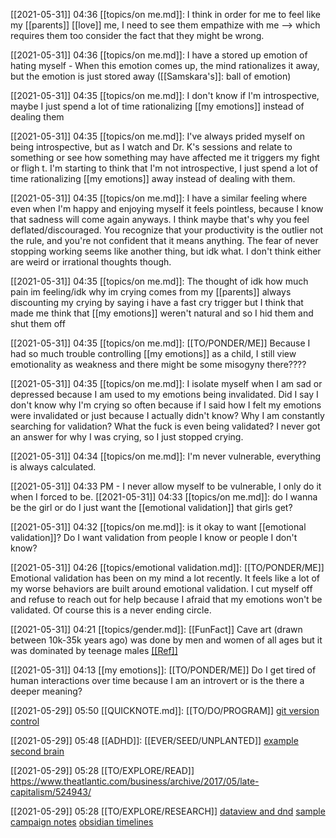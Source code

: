 [[2021-05-31]] 04:36
[[topics/on me.md]]: I think in order for me to feel like my [[parents]] [[love]] me, I need to see them empathize with me --> which requires them too consider the fact that they might be wrong.

[[2021-05-31]] 04:36
[[topics/on me.md]]: I have a stored up emotion of hating myself
	- When this emotion comes up, the mind rationalizes it away, but the emotion is just stored away ([[Samskara's]]: ball of emotion)

[[2021-05-31]] 04:35
[[topics/on me.md]]: I don't know if I'm introspective, maybe I just spend a lot of time rationalizing [[my emotions]] instead of dealing them

[[2021-05-31]] 04:35
[[topics/on me.md]]: I've always prided myself on being introspective, but as I watch and Dr. K's sessions and relate to something or see how something may have affected me it triggers my fight or fligh t. I'm starting to think that I'm not introspective, I just spend a lot of time rationalizing [[my emotions]] away instead of dealing with them.

[[2021-05-31]] 04:35
[[topics/on me.md]]: I have a similar feeling where even when I'm happy and enjoying myself it feels pointless, because I know that sadness will come again anyways. I think maybe that's why you feel deflated/discouraged. You recognize that your productivity is the outlier not the rule, and you're not confident that it means anything. The fear of never stopping working seems like another thing, but idk what. I don't think either are weird or irrational thoughts though. 

[[2021-05-31]] 04:35
[[topics/on me.md]]: The thought of idk how much pain im feeling/idk why im crying comes from my [[parents]] always discounting my crying by saying i have a fast cry trigger but I think that made me think that [[my emotions]] weren't natural and so I hid them and shut them off

[[2021-05-31]] 04:35
[[topics/on me.md]]: [[TO/PONDER/ME]] Because I had so much trouble controlling [[my emotions]] as a child, I still view emotionality as weakness and there might be some misogyny there????

[[2021-05-31]] 04:35
[[topics/on me.md]]: I isolate myself when I am sad or depressed because I am used to my emotions being invalidated. Did I say I don't know why I'm crying so often because if I said how I felt my emotions were invalidated or just because I actually didn't know? Why I am constantly searching for validation? What the fuck is even being validated? I never got an answer for why I was crying, so I just stopped crying. 

[[2021-05-31]] 04:34
[[topics/on me.md]]: I'm never vulnerable, everything is always calculated.

[[2021-05-31]] 04:33 PM - I never allow myself to be vulnerable, I only do it when I forced to be.
[[2021-05-31]] 04:33 [[topics/on me.md]]: do I wanna be the girl or do I just want the [[emotional validation]] that girls get?

[[2021-05-31]] 04:32 [[topics/on me.md]]: is it okay to want [[emotional validation]]? Do I want validation from people I know or people I don't know?

[[2021-05-31]] 04:26 [[topics/emotional validation.md]]:  [[TO/PONDER/ME]]   Emotional validation has been on my mind a lot recently. It feels like a lot of my worse behaviors are built around emotional validation. I cut myself off and refuse to reach out for help because I afraid that my emotions won't be validated. Of course this is a never ending circle. 

[[2021-05-31]] 04:21 [[topics/gender.md]]:  [[FunFact]] Cave art (drawn between 10k-35k years ago) was done by men and women of all ages but it was dominated by teenage males [[[Ref]]](https://www.livescience.com/7028-ancient-cave-art-full-teenage-graffiti.html) 

[[2021-05-31]] 04:13 [[my emotions]]: [[TO/PONDER/ME]] Do I get tired of human interactions over time because I am an introvert or is the there a deeper meaning?

[[2021-05-29]] 05:50 [[QUICKNOTE.md]]: [[TO/DO/PROGRAM]] [git version control](https://medium.com/analytics-vidhya/how-i-put-my-mind-under-version-control-24caea37b8a5)

[[2021-05-29]] 05:48 [[ADHD]]: [[EVER/SEED/UNPLANTED]] [ example second brain](https://notes.nicolevanderhoeven.com/Video/Roam+Tour+1+-+Professor+Joel+Chan+-+Zettelkasten+and+Evergreen+Notes+for+Generative+Thought)

[[2021-05-29]] 05:28 [[TO/EXPLORE/READ]]   https://www.theatlantic.com/business/archive/2017/05/late-capitalism/524943/

[[2021-05-29]] 05:28 [[TO/EXPLORE/RESEARCH]] [dataview and dnd](https://forum.obsidian.md/t/dataview-plugin-snippet-showcase/13673/30) [sample campaign notes](https://github.com/ebullient/campaign-notes/tree/main) [obsidian timelines](https://github.com/Darakah/obsidian-timelines)








